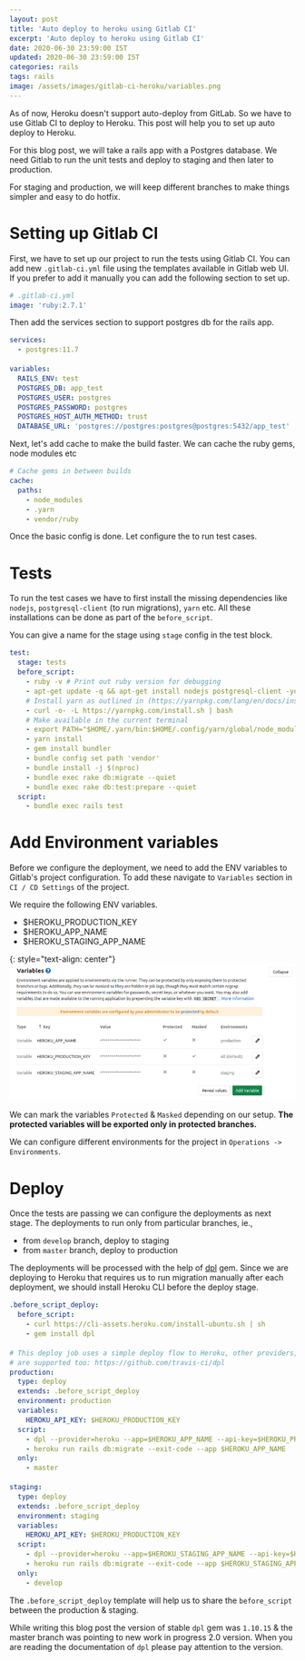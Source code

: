 ```yaml
---
layout: post
title: 'Auto deploy to heroku using Gitlab CI'
excerpt: 'Auto deploy to heroku using Gitlab CI'
date: 2020-06-30 23:59:00 IST
updated: 2020-06-30 23:59:00 IST
categories: rails
tags: rails
image: /assets/images/gitlab-ci-heroku/variables.png
---
```


As of now, Heroku doesn't support auto-deploy from GitLab. So we have to use Gitlab CI to deploy to Heroku. This post will help you to set up auto deploy to Heroku.

For this blog post, we will take a rails app with a Postgres database. We need Gitlab to run the unit tests and deploy to staging and then later to production.

For staging and production, we will keep different branches to make things simpler and easy to do hotfix.
 
# <a class="anchor" name="setting-up-gitlab-ci" href="#setting-up-gitlab-ci"><i class="anchor-icon"></i></a>Setting up Gitlab CI

First, we have to set up our project to run the tests using Gitlab CI.
You can add new `.gitlab-ci.yml` file using the templates available in Gitlab web UI. If you prefer to add it manually you can add the following section to set up.

```yml
# .gitlab-ci.yml
image: 'ruby:2.7.1'
```

Then add the services section to support postgres db for the rails app.

```yml
services:
  - postgres:11.7

variables:
  RAILS_ENV: test
  POSTGRES_DB: app_test
  POSTGRES_USER: postgres
  POSTGRES_PASSWORD: postgres
  POSTGRES_HOST_AUTH_METHOD: trust
  DATABASE_URL: 'postgres://postgres:postgres@postgres:5432/app_test'
```

Next, let's add cache to make the build faster. We can cache the ruby gems, node modules etc

```yml
# Cache gems in between builds
cache:
  paths:
    - node_modules
    - .yarn
    - vendor/ruby
```

Once the basic config is done. Let configure the to run test cases.

# <a class="anchor" name="tests" href="#tests"><i class="anchor-icon"></i></a>Tests

To run the test cases we have to first install the missing dependencies like `nodejs`, `postgresql-client` (to run migrations), `yarn` etc. All these installations can be done as part of the `before_script`.

You can give a name for the stage using `stage` config in the test block.

```yml
test:
  stage: tests
  before_script:
    - ruby -v # Print out ruby version for debugging
    - apt-get update -q && apt-get install nodejs postgresql-client -yqq
    # Install yarn as outlined in (https://yarnpkg.com/lang/en/docs/install/#alternatives-stable)
    - curl -o- -L https://yarnpkg.com/install.sh | bash
    # Make available in the current terminal
    - export PATH="$HOME/.yarn/bin:$HOME/.config/yarn/global/node_modules/.bin:$PATH"
    - yarn install
    - gem install bundler
    - bundle config set path 'vendor'
    - bundle install -j $(nproc)
    - bundle exec rake db:migrate --quiet
    - bundle exec rake db:test:prepare --quiet
  script:
    - bundle exec rails test
```

# <a class="anchor" name="add-environment-variables" href="#add-environment-variables"><i class="anchor-icon"></i></a>Add Environment variables

Before we configure the deployment, we need to add the ENV variables to Gitlab's project configuration.
To add these navigate to `Variables` section in `CI / CD Settings` of the project.

We require the following ENV variables. 

* $HEROKU_PRODUCTION_KEY
* $HEROKU_APP_NAME
* $HEROKU_STAGING_APP_NAME

{: style="text-align: center"}
![Gitlab Variables][gitlab_variables]

We can mark the variables `Protected` & `Masked` depending on our setup.
**The protected variables will be exported only in protected branches.**  

We can configure different environments for the project in `Operations -> Environments`.  

# <a class="anchor" name="deploy" href="#deploy"><i class="anchor-icon"></i></a>Deploy

Once the tests are passing we can configure the deployments as next stage.
The deployments to run only from particular branches, ie., 

* from `develop` branch, deploy to staging
* from `master` branch, deploy to production

The deployments will be processed with the help of [dpl](https://github.com/travis-ci/dpl/tree/v1.10.15) gem.
Since we are deploying to Heroku that requires us to run migration manually after each deployment, we should install Heroku CLI before the deploy stage.

```yml
.before_script_deploy:
  before_script:
    - curl https://cli-assets.heroku.com/install-ubuntu.sh | sh
    - gem install dpl

# This deploy job uses a simple deploy flow to Heroku, other providers, e.g. AWS Elastic Beanstalk
# are supported too: https://github.com/travis-ci/dpl
production:
  type: deploy
  extends: .before_script_deploy
  environment: production
  variables:
    HEROKU_API_KEY: $HEROKU_PRODUCTION_KEY
  script:
    - dpl --provider=heroku --app=$HEROKU_APP_NAME --api-key=$HEROKU_PRODUCTION_KEY
    - heroku run rails db:migrate --exit-code --app $HEROKU_APP_NAME
  only:
    - master

staging:
  type: deploy
  extends: .before_script_deploy
  environment: staging
  variables:
    HEROKU_API_KEY: $HEROKU_PRODUCTION_KEY
  script:
    - dpl --provider=heroku --app=$HEROKU_STAGING_APP_NAME --api-key=$HEROKU_PRODUCTION_KEY
    - heroku run rails db:migrate --exit-code --app $HEROKU_STAGING_APP_NAME
  only:
    - develop
```

The `.before_script_deploy` template will help us to share the `before_script` between the production & staging.

While writing this blog post the version of stable `dpl` gem was `1.10.15` & the master branch was pointing to new work in progress 2.0 version. 
When you are reading the documentation of `dpl` please pay attention to the version.

[gitlab_variables]: /assets/images/gitlab-ci-heroku/variables.png